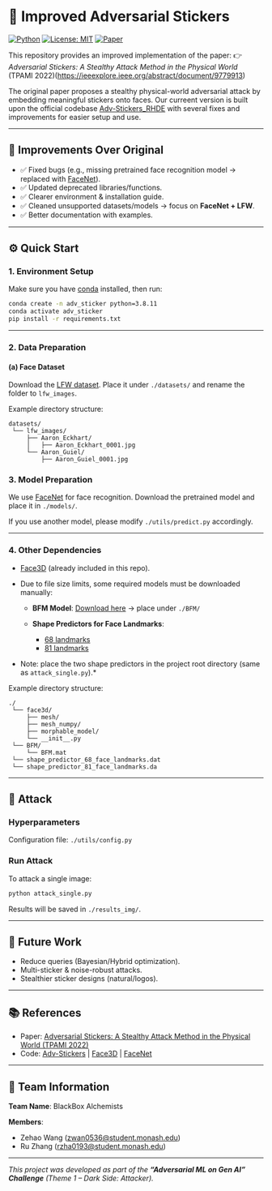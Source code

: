 # 🚀 Improved Adversarial Stickers

[![Python](https://img.shields.io/badge/python-3.8-blue.svg)]()
[![License: MIT](https://img.shields.io/badge/License-MIT-green.svg)]()
[![Paper](https://img.shields.io/badge/Paper-TPAMI%202022-orange)](https://ieeexplore.ieee.org/abstract/document/9779913)

This repository provides an improved implementation of the paper:
👉 *Adversarial Stickers: A Stealthy Attack Method in the Physical World* (TPAMI 2022)(https://ieeexplore.ieee.org/abstract/document/9779913)

The original paper proposes a stealthy physical-world adversarial attack by embedding meaningful stickers onto faces. Our curreent version is built upon the official codebase [Adv-Stickers\_RHDE](https://github.com/jinyugy21/Adv-Stickers_RHDE) with several fixes and improvements for easier setup and use.

---

## 🔧 Improvements Over Original

* ✅ Fixed bugs (e.g., missing pretrained face recognition model → replaced with [FaceNet](https://github.com/timesler/facenet-pytorch)).
* ✅ Updated deprecated libraries/functions.
* ✅ Clearer environment & installation guide.
* ✅ Cleaned unsupported datasets/models → focus on **FaceNet + LFW**.
* ✅ Better documentation with examples.

---

## ⚙️ Quick Start

### 1. Environment Setup

Make sure you have [conda](https://docs.conda.io/) installed, then run:

```bash
conda create -n adv_sticker python=3.8.11
conda activate adv_sticker
pip install -r requirements.txt
```

---

### 2. Data Preparation

#### (a) Face Dataset

Download the [LFW dataset](https://drive.google.com/file/d/0B7EVK8r0v71pZDFOOGxhbm1oakE/view?usp=share_link&resourcekey=0-OvdR0Gk5lY7a8r5FjKIYhA).
Place it under `./datasets/` and rename the folder to `lfw_images`.

Example directory structure:

```
datasets/
 └── lfw_images/
     ├── Aaron_Eckhart/
     │   ├── Aaron_Eckhart_0001.jpg
     └── Aaron_Guiel/
         ├── Aaron_Guiel_0001.jpg
```

### 3. Model Preparation

We use [FaceNet](https://github.com/timesler/facenet-pytorch) for face recognition. Download the pretrained model and place it in `./models/`.

If you use another model, please modify `./utils/predict.py` accordingly.

---

### 4. Other Dependencies

* [Face3D](https://github.com/YadiraF/face3d/tree/master/face3d) (already included in this repo).

* Due to file size limits, some required models must be downloaded manually:

  * **BFM Model**: [Download here](https://drive.google.com/file/d/1sTNEi7MGMe-azOkAtc5bg6QuEwFI1XvT/view?usp=share_link) → place under `./BFM/`
  * **Shape Predictors for Face Landmarks**:

    * [68 landmarks](https://github.com/r4onlyrishabh/facial-detection/tree/master/dataset)
    * [81 landmarks](https://github.com/codeniko/shape_predictor_81_face_landmarks)

*  Note: place the two shape predictors in the project root directory (same as `attack_single.py`).*

Example directory structure:

```
./
 └── face3d/
     ├── mesh/
     ├── mesh_numpy/
     ├── morphable_model/
     └── __init__.py
 └── BFM/
     └── BFM.mat
 └── shape_predictor_68_face_landmarks.dat
 └── shape_predictor_81_face_landmarks.da
```

---

## 🎯 Attack

### Hyperparameters

Configuration file: `./utils/config.py`

### Run Attack

To attack a single image:

```bash
python attack_single.py
```

Results will be saved in `./results_img/`.

---

## 🚩 Future Work

* Reduce queries (Bayesian/Hybrid optimization).
* Multi-sticker & noise-robust attacks.
* Stealthier sticker designs (natural/logos).

---

## 📚 References

* Paper: [Adversarial Stickers: A Stealthy Attack Method in the Physical World (TPAMI 2022)](https://ieeexplore.ieee.org/abstract/document/9779913)
* Code: [Adv-Stickers](https://github.com/jinyugy21/Adv-Stickers_RHDE) | [Face3D](https://github.com/yfeng95/face3d/tree/master/face3d) | [FaceNet](https://github.com/timesler/facenet-pytorch)

---

## 👥 Team Information

**Team Name**: BlackBox Alchemists

**Members**:

* Zehao Wang ([zwan0536@student.monash.edu](mailto:zwan0536@student.monash.edu))
* Ru Zhang ([rzha0193@student.monash.edu](mailto:rzha0193@student.monash.edu))

---

*This project was developed as part of the **“Adversarial ML on Gen AI” Challenge** (Theme 1 – Dark Side: Attacker).*